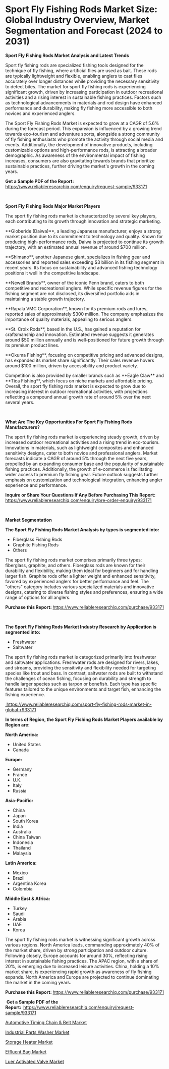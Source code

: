 <p><h1>Sport Fly Fishing Rods Market Size: Global Industry Overview, Market Segmentation and Forecast (2024 to 2031)</h1></p><p><strong>Sport Fly Fishing Rods Market Analysis and Latest Trends</strong></p>
<p><p>Sport fly fishing rods are specialized fishing tools designed for the technique of fly fishing, where artificial flies are used as bait. These rods are typically lightweight and flexible, enabling anglers to cast flies accurately over longer distances while providing the necessary sensitivity to detect bites. The market for sport fly fishing rods is experiencing significant growth, driven by increasing participation in outdoor recreational activities and a rising interest in sustainable fishing practices. Factors such as technological advancements in materials and rod design have enhanced performance and durability, making fly fishing more accessible to both novices and experienced anglers.</p><p>The Sport Fly Fishing Rods Market is expected to grow at a CAGR of 5.6% during the forecast period. This expansion is influenced by a growing trend towards eco-tourism and adventure sports, alongside a strong community of fly fishing enthusiasts who promote the activity through social media and events. Additionally, the development of innovative products, including customizable options and high-performance rods, is attracting a broader demographic. As awareness of the environmental impact of fishing increases, consumers are also gravitating towards brands that prioritize sustainable practices, further driving the market's growth in the coming years.</p></p>
<p><strong>Get a Sample PDF of the Report:&nbsp;</strong> <a href="https://www.reliableresearchiq.com/enquiry/request-sample/933171">https://www.reliableresearchiq.com/enquiry/request-sample/933171</a></p>
<p>&nbsp;</p>
<p><strong>Sport Fly Fishing Rods Major Market Players</strong></p>
<p><p>The sport fly fishing rods market is characterized by several key players, each contributing to its growth through innovation and strategic marketing. </p><p>**Globeride (Daiwa)**, a leading Japanese manufacturer, enjoys a strong market position due to its commitment to technology and quality. Known for producing high-performance rods, Daiwa is projected to continue its growth trajectory, with an estimated annual revenue of around $700 million.</p><p>**Shimano**, another Japanese giant, specializes in fishing gear and accessories and reported sales exceeding $3 billion in its fishing segment in recent years. Its focus on sustainability and advanced fishing technology positions it well in the competitive landscape.</p><p>**Newell Brands**, owner of the iconic Penn brand, caters to both competitive and recreational anglers. While specific revenue figures for the fishing segment are not disclosed, its diversified portfolio aids in maintaining a stable growth trajectory.</p><p>**Rapala VMC Corporation**, known for its premium rods and lures, reported sales of approximately $300 million. The company emphasizes the importance of quality materials, appealing to serious anglers.</p><p>**St. Croix Rods**, based in the U.S., has gained a reputation for craftsmanship and innovation. Estimated revenue suggests it generates around $50 million annually and is well-positioned for future growth through its premium product lines.</p><p>**Okuma Fishing**, focusing on competitive pricing and advanced designs, has expanded its market share significantly. Their sales revenue hovers around $100 million, driven by accessibility and product variety.</p><p>Competition is also provided by smaller brands such as **Eagle Claw** and **Tica Fishing**, which focus on niche markets and affordable pricing. Overall, the sport fly fishing rods market is expected to grow due to increasing interest in outdoor recreational activities, with projections reflecting a compound annual growth rate of around 5% over the next several years.</p></p>
<p>&nbsp;</p>
<p><strong>What Are The Key Opportunities For Sport Fly Fishing Rods Manufacturers?</strong></p>
<p><p>The sport fly fishing rods market is experiencing steady growth, driven by increased outdoor recreational activities and a rising trend in eco-tourism. Innovations in materials, such as lightweight composites and enhanced sensitivity designs, cater to both novice and professional anglers. Market forecasts indicate a CAGR of around 5% through the next five years, propelled by an expanding consumer base and the popularity of sustainable fishing practices. Additionally, the growth of e-commerce is facilitating wider access to premium fly fishing gear. Future outlook suggests further emphasis on customization and technological integration, enhancing angler experience and performance.</p></p>
<p><strong>Inquire or Share Your Questions If Any Before Purchasing This Report:</strong> <a href="https://www.reliableresearchiq.com/enquiry/pre-order-enquiry/933171">https://www.reliableresearchiq.com/enquiry/pre-order-enquiry/933171</a></p>
<p>&nbsp;</p>
<p><strong>Market Segmentation</strong></p>
<p><strong>The Sport Fly Fishing Rods Market Analysis by types is segmented into:</strong></p>
<p><ul><li>Fiberglass Fishing Rods</li><li>Graphite Fishing Rods</li><li>Others</li></ul></p>
<p><p>The sport fly fishing rods market comprises primarily three types: fiberglass, graphite, and others. Fiberglass rods are known for their durability and flexibility, making them ideal for beginners and for handling larger fish. Graphite rods offer a lighter weight and enhanced sensitivity, favored by experienced anglers for better performance and feel. The "others" category includes various specialized materials and innovative designs, catering to diverse fishing styles and preferences, ensuring a wide range of options for all anglers.</p></p>
<p><strong>Purchase this Report:&nbsp;</strong><a href="https://www.reliableresearchiq.com/purchase/933171">https://www.reliableresearchiq.com/purchase/933171</a></p>
<p>&nbsp;</p>
<p><strong>The Sport Fly Fishing Rods Market Industry Research by Application is segmented into:</strong></p>
<p><ul><li>Freshwater</li><li>Saltwater</li></ul></p>
<p><p>The sport fly fishing rods market is categorized primarily into freshwater and saltwater applications. Freshwater rods are designed for rivers, lakes, and streams, providing the sensitivity and flexibility needed for targeting species like trout and bass. In contrast, saltwater rods are built to withstand the challenges of ocean fishing, focusing on durability and strength to handle larger species such as tarpon or bonefish. Each type has specific features tailored to the unique environments and target fish, enhancing the fishing experience.</p></p>
<p><a href="https://www.reliableresearchiq.com/sport-fly-fishing-rods-market-in-global-r933171">&nbsp;https://www.reliableresearchiq.com/sport-fly-fishing-rods-market-in-global-r933171</a></p>
<p><strong>In terms of Region, the Sport Fly Fishing Rods Market Players available by Region are:</strong></p>
<p>
    <p> <strong> North America: </strong>
        <ul>
            <li>United States</li>
            <li>Canada</li>
        </ul>
        </p> 
    <p> <strong> Europe: </strong>
        <ul>
            <li>Germany</li>
            <li>France</li>
            <li>U.K.</li>
            <li>Italy</li>
            <li>Russia</li>
        </ul>
        </p> 
    <p> <strong> Asia-Pacific: </strong>
        <ul>
            <li>China</li>
            <li>Japan</li>
            <li>South Korea</li>
            <li>India</li>
            <li>Australia</li>
            <li>China Taiwan</li>
            <li>Indonesia</li>
            <li>Thailand</li>
            <li>Malaysia</li>
        </ul>
        </p> 
    <p> <strong> Latin America: </strong>
        <ul>
            <li>Mexico</li>
            <li>Brazil</li>
            <li>Argentina Korea</li>
            <li>Colombia</li>
        </ul>
        </p> 
    <p> <strong> Middle East & Africa: </strong>
        <ul>
            <li>Turkey</li>
            <li>Saudi</li>
            <li>Arabia</li>
            <li>UAE</li>
            <li>Korea</li>
        </ul>
    </p>
    </p>
<p><p>The sport fly fishing rods market is witnessing significant growth across various regions. North America leads, commanding approximately 40% of the market share, driven by strong participation and outdoor culture. Following closely, Europe accounts for around 30%, reflecting rising interest in sustainable fishing practices. The APAC region, with a share of 20%, is emerging due to increased leisure activities. China, holding a 10% market share, is experiencing rapid growth as awareness of fly fishing expands. North America and Europe are projected to continue dominating the market in the coming years.</p></p>
<p><strong>Purchase this Report: </strong><a href="https://www.reliableresearchiq.com/purchase/933171">https://www.reliableresearchiq.com/purchase/933171</a></p>
<p>&nbsp;<strong>Get a Sample PDF of the Report:&nbsp;&nbsp;</strong><a href="https://www.reliableresearchiq.com/enquiry/request-sample/933171">https://www.reliableresearchiq.com/enquiry/request-sample/933171</a></p>
<p><strong></strong></p>
<p><p><a href="https://issuu.com/reportprime-2/docs/automotive-timing-chain-belt-market_64986e30952d6e">Automotive Timing Chain & Belt Market</a></p><p><a href="https://medium.com/@nguyenthithuyduong355/the-industrial-parts-washer-industry-analysis-report-offers-a-comprehensive-and-current-a251c58d7ffd">Industrial Parts Washer Market</a></p><p><a href="https://medium.com/@nguyenthithuyduong355/the-growth-of-the-storage-heater-market-has-been-significant-driven-by-various-critical-factors-52f509ecc9ab">Storage Heater Market</a></p><p><a href="https://www.linkedin.com/pulse/emerging-market-trends-regional-analysis-effluent-bag-9olgc?trackingId=WsGBdLC9RNapRP6o41r7Tg%3D%3D">Effluent Bag Market</a></p><p><a href="https://www.linkedin.com/pulse/unveiling-market-trends-global-luer-activated-valve-growth-regional-06ece?trackingId=x9wSRjcHRxiE%2F1R%2BFAuWpg%3D%3D">Luer Activated Valve Market</a></p></p>